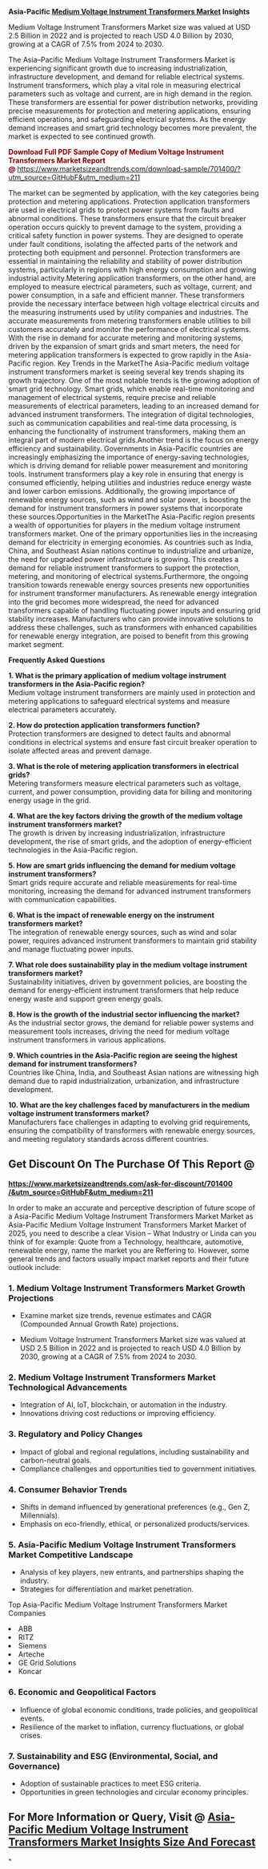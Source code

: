 <p><strong>Asia-Pacific&nbsp;<a href=""https://www.marketsizeandtrends.com/download-sample/701400/&amp;utm_source=GitHubF&amp;utm_medium=211"">Medium Voltage Instrument Transformers Market</a> Insights</strong></p><p>Medium Voltage Instrument Transformers Market size was valued at USD 2.5 Billion in 2022 and is projected to reach USD 4.0 Billion by 2030, growing at a CAGR of 7.5% from 2024 to 2030.</p><p><p>The Asia–Pacific Medium Voltage Instrument Transformers Market is experiencing significant growth due to increasing industrialization, infrastructure development, and demand for reliable electrical systems. Instrument transformers, which play a vital role in measuring electrical parameters such as voltage and current, are in high demand in the region. These transformers are essential for power distribution networks, providing precise measurements for protection and metering applications, ensuring efficient operations, and safeguarding electrical systems. As the energy demand increases and smart grid technology becomes more prevalent, the market is expected to see continued growth. <p><strong><span style="color: #800000;">Download Full PDF Sample Copy of Medium Voltage Instrument Transformers Market Report @</span>&nbsp;</strong><a href="https://www.marketsizeandtrends.com/download-sample/701400/?utm_source=GitHubF&amp;utm_medium=211" target="_blank">https://www.marketsizeandtrends.com/download-sample/701400/?utm_source=GitHubF&amp;utm_medium=211</a></p></p><p>The market can be segmented by application, with the key categories being protection and metering applications. Protection application transformers are used in electrical grids to protect power systems from faults and abnormal conditions. These transformers ensure that the circuit breaker operation occurs quickly to prevent damage to the system, providing a critical safety function in power systems. They are designed to operate under fault conditions, isolating the affected parts of the network and protecting both equipment and personnel. Protection transformers are essential in maintaining the reliability and stability of power distribution systems, particularly in regions with high energy consumption and growing industrial activity.Metering application transformers, on the other hand, are employed to measure electrical parameters, such as voltage, current, and power consumption, in a safe and efficient manner. These transformers provide the necessary interface between high voltage electrical circuits and the measuring instruments used by utility companies and industries. The accurate measurements from metering transformers enable utilities to bill customers accurately and monitor the performance of electrical systems. With the rise in demand for accurate metering and monitoring systems, driven by the expansion of smart grids and smart meters, the need for metering application transformers is expected to grow rapidly in the Asia-Pacific region. Key Trends in the MarketThe Asia-Pacific medium voltage instrument transformers market is seeing several key trends shaping its growth trajectory. One of the most notable trends is the growing adoption of smart grid technology. Smart grids, which enable real-time monitoring and management of electrical systems, require precise and reliable measurements of electrical parameters, leading to an increased demand for advanced instrument transformers. The integration of digital technologies, such as communication capabilities and real-time data processing, is enhancing the functionality of instrument transformers, making them an integral part of modern electrical grids.Another trend is the focus on energy efficiency and sustainability. Governments in Asia-Pacific countries are increasingly emphasizing the importance of energy-saving technologies, which is driving demand for reliable power measurement and monitoring tools. Instrument transformers play a key role in ensuring that energy is consumed efficiently, helping utilities and industries reduce energy waste and lower carbon emissions. Additionally, the growing importance of renewable energy sources, such as wind and solar power, is boosting the demand for instrument transformers in power systems that incorporate these sources.Opportunities in the MarketThe Asia-Pacific region presents a wealth of opportunities for players in the medium voltage instrument transformers market. One of the primary opportunities lies in the increasing demand for electricity in emerging economies. As countries such as India, China, and Southeast Asian nations continue to industrialize and urbanize, the need for upgraded power infrastructure is growing. This creates a demand for reliable instrument transformers to support the protection, metering, and monitoring of electrical systems.Furthermore, the ongoing transition towards renewable energy sources presents new opportunities for instrument transformer manufacturers. As renewable energy integration into the grid becomes more widespread, the need for advanced transformers capable of handling fluctuating power inputs and ensuring grid stability increases. Manufacturers who can provide innovative solutions to address these challenges, such as transformers with enhanced capabilities for renewable energy integration, are poised to benefit from this growing market segment. <p><b>Frequently Asked Questions</b></p><p><b>1. What is the primary application of medium voltage instrument transformers in the Asia-Pacific region?</b><br>Medium voltage instrument transformers are mainly used in protection and metering applications to safeguard electrical systems and measure electrical parameters accurately.</p><p><b>2. How do protection application transformers function?</b><br>Protection transformers are designed to detect faults and abnormal conditions in electrical systems and ensure fast circuit breaker operation to isolate affected areas and prevent damage.</p><p><b>3. What is the role of metering application transformers in electrical grids?</b><br>Metering transformers measure electrical parameters such as voltage, current, and power consumption, providing data for billing and monitoring energy usage in the grid.</p><p><b>4. What are the key factors driving the growth of the medium voltage instrument transformers market?</b><br>The growth is driven by increasing industrialization, infrastructure development, the rise of smart grids, and the adoption of energy-efficient technologies in the Asia-Pacific region.</p><p><b>5. How are smart grids influencing the demand for medium voltage instrument transformers?</b><br>Smart grids require accurate and reliable measurements for real-time monitoring, increasing the demand for advanced instrument transformers with communication capabilities.</p><p><b>6. What is the impact of renewable energy on the instrument transformers market?</b><br>The integration of renewable energy sources, such as wind and solar power, requires advanced instrument transformers to maintain grid stability and manage fluctuating power inputs.</p><p><b>7. What role does sustainability play in the medium voltage instrument transformers market?</b><br>Sustainability initiatives, driven by government policies, are boosting the demand for energy-efficient instrument transformers that help reduce energy waste and support green energy goals.</p><p><b>8. How is the growth of the industrial sector influencing the market?</b><br>As the industrial sector grows, the demand for reliable power systems and measurement tools increases, driving the need for medium voltage instrument transformers in various applications.</p><p><b>9. Which countries in the Asia-Pacific region are seeing the highest demand for instrument transformers?</b><br>Countries like China, India, and Southeast Asian nations are witnessing high demand due to rapid industrialization, urbanization, and infrastructure development.</p><p><b>10. What are the key challenges faced by manufacturers in the medium voltage instrument transformers market?</b><br>Manufacturers face challenges in adapting to evolving grid requirements, ensuring the compatibility of transformers with renewable energy sources, and meeting regulatory standards across different countries.</p></p><h2><strong>Get Discount On The Purchase Of This Report @&nbsp;</strong></h2><p><strong><a href=""https://www.marketsizeandtrends.com/ask-for-discount/701400/&amp;utm_source=GitHubF&amp;utm_medium=211"" target=""_blank"">https://www.marketsizeandtrends.com/ask-for-discount/701400<br />/&amp;utm_source=GitHubF&amp;utm_medium=211</a></strong></p><p>In order to make an accurate and perceptive description of future scope of a Asia-Pacific&nbsp;Medium Voltage Instrument Transformers Market Market as Asia-Pacific&nbsp;Medium Voltage Instrument Transformers Market Market of 2025, you need to describe a clear Vision &ndash; What Industry or Linda can you think of for example: Quote from a Technology, healthcare, automotive, renewable energy, name the market you are Reffering to. However, some general trends and factors usually impact market reports and their future outlook include:</p><h3>1.&nbsp;<strong>Medium Voltage Instrument Transformers Market Growth Projections</strong></h3><ul><li>Examine market size trends, revenue estimates and CAGR (Compounded Annual Growth Rate) projections.</li><li><p>Medium Voltage Instrument Transformers Market size was valued at USD 2.5 Billion in 2022 and is projected to reach USD 4.0 Billion by 2030, growing at a CAGR of 7.5% from 2024 to 2030.</p></li></ul><h3>2.&nbsp;<strong>Medium Voltage Instrument Transformers Market Technological Advancements</strong></h3><ul><li>Integration of AI, IoT, blockchain, or automation in the industry.</li><li>Innovations driving cost reductions or improving efficiency.</li></ul><h3>3.&nbsp;<strong>Regulatory and Policy Changes</strong></h3><ul><li>Impact of global and regional regulations, including sustainability and carbon-neutral goals.</li><li>Compliance challenges and opportunities tied to government initiatives.</li></ul><h3>4.&nbsp;<strong>Consumer Behavior Trends</strong></h3><ul><li>Shifts in demand influenced by generational preferences (e.g., Gen Z, Millennials).</li><li>Emphasis on eco-friendly, ethical, or personalized products/services.</li></ul><h3>5.&nbsp;<strong>Asia-Pacific Medium Voltage Instrument Transformers Market Competitive Landscape</strong></h3><ul><li>Analysis of key players, new entrants, and partnerships shaping the industry.</li><li>Strategies for differentiation and market penetration.</li></ul><p data-pm-slice=""1 1 []"">Top Asia-Pacific Medium Voltage Instrument Transformers Market Companies</p><div data-test-id=""""><p><li>ABB</li><li> RITZ</li><li> Siemens</li><li> Arteche</li><li> GE Grid Solutions</li><li> Koncar</li></p></div><h3>6.&nbsp;<strong>Economic and Geopolitical Factors</strong></h3><ul><li>Influence of global economic conditions, trade policies, and geopolitical events.</li><li>Resilience of the market to inflation, currency fluctuations, or global crises.</li></ul><h3>7.&nbsp;<strong>Sustainability and ESG (Environmental, Social, and Governance)</strong></h3><ul><li>Adoption of sustainable practices to meet ESG criteria.</li><li>Opportunities in green technologies and circular economy principles.</li></ul><h2><strong>For More Information or Query, Visit @&nbsp;</strong><a href=""https://www.verifiedmarketreports.com/product/medium-voltage-instrument-transformers-market/"" target=""_blank"">Asia-Pacific Medium Voltage Instrument Transformers Market Insights Size And Forecast</a></h2>"
